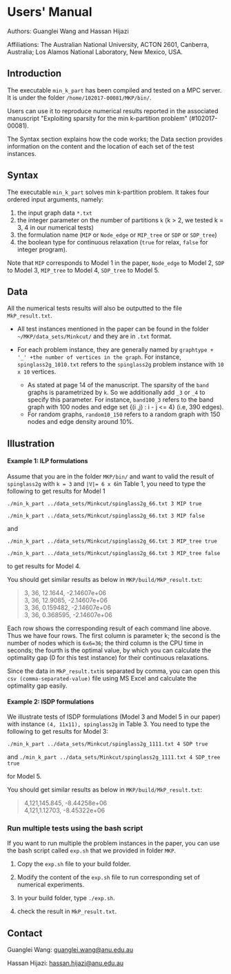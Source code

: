 # Users' Manual

Authors: Guanglei Wang and Hassan Hijazi 
Affiliations: The Australian National University, ACTON 2601, Canberra, Australia; Los Alamos National Laboratory, New Mexico, USA.

## Introduction
The executable `min_k_part` has been compiled and tested on a MPC server. It is under the folder `/home/102017-00081/MKP/bin/`.  

Users can use it to reproduce numerical results reported in the associated manuscript "Exploiting sparsity for the min k-partition problem" (\#102017-00081). 

The Syntax section explains how the code works; the Data section provides information on the content and the location of each set of the test instances.

## Syntax
The executable `min_k_part` solves min k-partition problem.
It takes four ordered input arguments, namely:

1. the input graph data `*.txt`
2. the integer parameter on the number of partitions `k` (k > 2, we tested k = 3, 4 in our numerical tests) 
3. the formulation name (`MIP` or `Node_edge` or `MIP_tree` or `SDP` or `SDP_tree`) 
4. the boolean type for continuous relaxation (`true` for relax, `false` for integer program). 

Note that `MIP` corresponds to Model 1 in the paper, `Node_edge` to Model 2, `SDP` to Model 3, `MIP_tree` to Model 4, `SDP_tree` to Model 5. 


## Data 

All the numerical tests results will also be outputted to the file `MkP_result.txt`. 

* All test instances mentioned in the paper can be found in the folder `~/MKP/data_sets/Minkcut/` and they are in `.txt` format.  

* For each problem instance, they are generally named by `graphtype + '_' +the number of vertices in the graph`. For instance, `spinglass2g_1010.txt` refers to the `spinglass2g` problem instance with `10 x 10` vertices.

	* As stated at page 14 of the manuscript. The sparsity of the `band` graphs is parametrized by `k`. So we additionally add `_3` or `_4` to specify this parameter. For instance, `band100_3` refers to the band graph with 100 nodes and edge set {(i ,j) : i - j <= 4} (i.e, 390 edges). 
	* For random graphs, `random10_150` refers to a random graph with 150 nodes and edge density around 10%. 


## Illustration

#### Example 1: ILP formulations
Assume that you are in the folder `MKP/bin/` and want to valid the result of `spinglass2g` with `k = 3` and `|V|= 6 x 6`in Table 1, you need to type the following to get results for Model 1

`./min_k_part ../data_sets/Minkcut/spinglass2g_66.txt 3 MIP true` 

`./min_k_part ../data_sets/Minkcut/spinglass2g_66.txt 3 MIP false`

 
 and  
  
 `./min_k_part ../data_sets/Minkcut/spinglass2g_66.txt 3 MIP_tree true`

 `./min_k_part ../data_sets/Minkcut/spinglass2g_66.txt 3 MIP_tree false`

to get results for Model 4. 

You should get similar results as below in `MKP/build/MkP_result.txt`:
> 3, 36, 12.1644,  -2.14607e+06  
> 3, 36, 12.9085,  -2.14607e+06  
> 3, 36, 0.159482, -2.14607e+06  
> 3, 36, 0.368595, -2.14607e+06

Each row shows the corresponding result of each command line above. Thus we have four rows. The first column is parameter k; the second is the number of nodes which is `6x6=36`; the third column is the CPU time in seconds; the fourth is the optimal value, by which you can calculate the optimality gap (0 for this test instance) for their continuous relaxations. 

Since the data in `MkP_result.txt`is separated by comma,  you can open this `csv (comma-separated-value)` file using MS Excel and calculate the optimality gap easily. 

#### Example 2: ISDP formulations
We illustrate tests of ISDP formulations (Model 3 and Model 5 in our paper) with instance `(4, 11x11), spinglass2g` in Table 3. You need to type the following to get results for Model 3:

`./min_k_part ../data_sets/Minkcut/spinglass2g_1111.txt 4 SDP true`


and 
`./min_k_part ../data_sets/Minkcut/spinglass2g_1111.txt 4 SDP_tree true`

for Model 5. 

You should get similar results as below in `MKP/build/MkP_result.txt`:

> 4,121,145.845, -8.44258e+06  
> 4,121,1.12703, -8.45322e+06

### Run multiple tests using the bash script
If you want to run multiple the problem instances in the paper, you can use the bash script called `exp.sh` that we provided in folder `MKP`. 

1. Copy the `exp.sh` file to your build folder. 

2. Modify the content of the `exp.sh` file to run corresponding set of numerical experiments. 

3. In your build folder, type `./exp.sh`. 

4. check the result in `MkP_result.txt`. 


## Contact 

Guanglei Wang: <guanglei.wang@anu.edu.au>

Hassan Hijazi: <hassan.hijazi@anu.edu.au>


